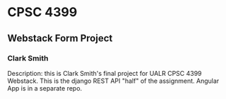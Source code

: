 # CPSC 4399  

## Webstack Form Project  

### Clark Smith  

Description:  this is Clark Smith's final project for UALR CPSC 4399 Webstack.  This is the django REST API "half" of the assignment.  Angular App is in a separate repo.  


